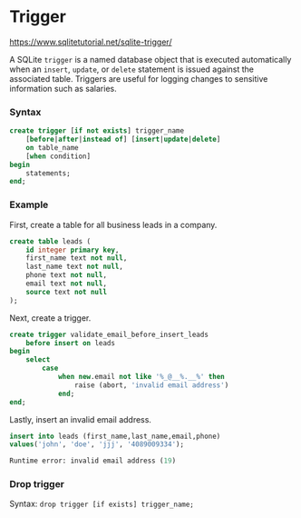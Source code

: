 # Trigger

https://www.sqlitetutorial.net/sqlite-trigger/

A SQLite `trigger` is a named database object that is executed automatically when an `insert`, `update`, or `delete` statement is issued against the associated table. Triggers are useful for logging changes to sensitive information such as salaries.

### Syntax
```sql
create trigger [if not exists] trigger_name 
    [before|after|instead of] [insert|update|delete] 
    on table_name
    [when condition]
begin
    statements;
end;
```

### Example
First, create a table for all business leads in a company.
```sql
create table leads (
    id integer primary key,
    first_name text not null,
    last_name text not null,
    phone text not null,
    email text not null,
    source text not null
);
```

Next, create a trigger.
```sql
create trigger validate_email_before_insert_leads 
    before insert on leads
begin
    select
        case
            when new.email not like '%_@__%.__%' then
                raise (abort, 'invalid email address')
            end;
end;
```

Lastly, insert an invalid email address.
```sql
insert into leads (first_name,last_name,email,phone)
values('john', 'doe', 'jjj', '4089009334');

Runtime error: invalid email address (19)
```

### Drop trigger
Syntax: `drop trigger [if exists] trigger_name;`
